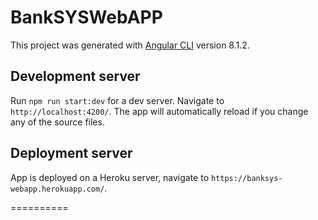 # BankSYSWebAPP

This project was generated with [Angular CLI](https://github.com/angular/angular-cli) version 8.1.2.

## Development server

Run `npm run start:dev` for a dev server. Navigate to `http://localhost:4200/`. The app will automatically reload if you change any of the source files.

## Deployment server

App is deployed on a Heroku server, navigate to `https://banksys-webapp.herokuapp.com/`.

==========



